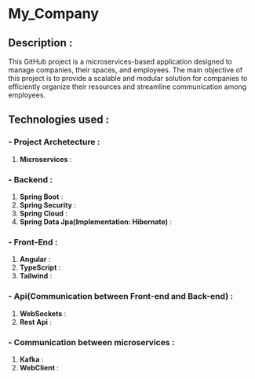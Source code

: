# My_Company

## Description :
This GitHub project is a microservices-based application designed to manage companies, their spaces, and employees. The main objective of this project is to provide a scalable and modular solution for companies to efficiently organize their resources and streamline communication among employees.

## Technologies used :
### - Project Archetecture : 
1. **Microservices** :


### - Backend :
1. **Spring Boot** : 
2. **Spring Security** : 
3. **Spring Cloud** : 
4. **Spring Data Jpa(Implementation: Hibernate)** :


### - Front-End :
1. **Angular** :
2. **TypeScript** :
3. **Tailwind** : 


### - Api(Communication between Front-end and Back-end) :
1. **WebSockets** :
2. **Rest Api** : 

### - Communication between microservices :
1. **Kafka** :
2. **WebClient** : 

  
 
  
  

 
